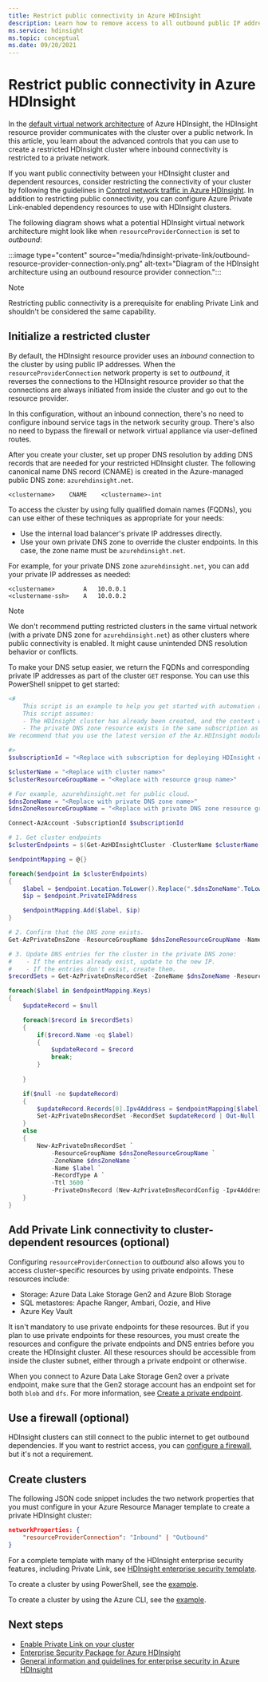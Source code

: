 ```yaml
---
title: Restrict public connectivity in Azure HDInsight
description: Learn how to remove access to all outbound public IP addresses.
ms.service: hdinsight
ms.topic: conceptual
ms.date: 09/20/2021
---
```


# Restrict public connectivity in Azure HDInsight

In the [default virtual network architecture](./hdinsight-virtual-network-architecture.md) of Azure HDInsight, the HDInsight resource provider communicates with the cluster over a public network. In this article, you learn about the advanced controls that you can use to create a restricted HDInsight cluster where inbound connectivity is restricted to a private network. 

If you want public connectivity between your HDInsight cluster and dependent resources, consider restricting the connectivity of your cluster by following the guidelines in [Control network traffic in Azure HDInsight](./control-network-traffic.md). In addition to restricting public connectivity, you can configure Azure Private Link-enabled dependency resources to use with HDInsight clusters.

The following diagram shows what a potential HDInsight virtual network architecture might look like when `resourceProviderConnection` is set to *outbound*:

:::image type="content" source="media/hdinsight-private-link/outbound-resource-provider-connection-only.png" alt-text="Diagram of the HDInsight architecture using an outbound resource provider connection.":::

> [!NOTE]
> Restricting public connectivity is a prerequisite for enabling Private Link and shouldn't be considered the same capability.

## Initialize a restricted cluster

By default, the HDInsight resource provider uses an *inbound* connection to the cluster by using public IP addresses. When the `resourceProviderConnection` network property is set to *outbound*, it reverses the connections to the HDInsight resource provider so that the connections are always initiated from inside the cluster and go out to the resource provider. 

In this configuration, without an inbound connection, there's no need to configure inbound service tags in the network security group. There's also no need to bypass the firewall or network virtual appliance via user-defined routes.

After you create your cluster, set up proper DNS resolution by adding DNS records that are needed for your restricted HDInsight cluster. The following canonical name DNS record (CNAME) is created in the Azure-managed public DNS zone: `azurehdinsight.net`.

```dns
<clustername>    CNAME    <clustername>-int
```

To access the cluster by using fully qualified domain names (FQDNs), you can use either of these techniques as appropriate for your needs:

- Use the internal load balancer's private IP addresses directly.
- Use your own private DNS zone to override the cluster endpoints. In this case, the zone name must be `azurehdinsight.net`.

For example, for your private DNS zone `azurehdinsight.net`, you can add your private IP addresses as needed:

```dns
<clustername>        A   10.0.0.1
<clustername-ssh>    A   10.0.0.2
```

> [!NOTE]
> We don't recommend putting restricted clusters in the same virtual network (with a private DNS zone for `azurehdinsight.net`) as other clusters where public connectivity is enabled. It might cause unintended DNS resolution behavior or conflicts.

To make your DNS setup easier, we return the FQDNs and corresponding private IP addresses as part of the cluster `GET` response. You can use this PowerShell snippet to get started:

```powershell
<#
    This script is an example to help you get started with automation and can be adjusted based on your needs.
    This script assumes:
    - The HDInsight cluster has already been created, and the context where this script is run has permissions to read/write resources in the same resource group.
    - The private DNS zone resource exists in the same subscription as the HDInsight cluster.
We recommend that you use the latest version of the Az.HDInsight module.

#>
$subscriptionId = "<Replace with subscription for deploying HDInsight clusters, and containing private DNS zone resource>"

$clusterName = "<Replace with cluster name>"
$clusterResourceGroupName = "<Replace with resource group name>"

# For example, azurehdinsight.net for public cloud.
$dnsZoneName = "<Replace with private DNS zone name>"
$dnsZoneResourceGroupName = "<Replace with private DNS zone resource group name>"

Connect-AzAccount -SubscriptionId $subscriptionId

# 1. Get cluster endpoints
$clusterEndpoints = $(Get-AzHDInsightCluster -ClusterName $clusterName ` -ResourceGroupName $clusterResourceGroupName).ConnectivityEndpoints

$endpointMapping = @{}

foreach($endpoint in $clusterEndpoints)
{
    $label = $endpoint.Location.ToLower().Replace(".$dnsZoneName".ToLower(), "")
    $ip = $endpoint.PrivateIPAddress

    $endpointMapping.Add($label, $ip)
}

# 2. Confirm that the DNS zone exists.
Get-AzPrivateDnsZone -ResourceGroupName $dnsZoneResourceGroupName -Name $dnsZoneName -ErrorAction Stop

# 3. Update DNS entries for the cluster in the private DNS zone:
#    - If the entries already exist, update to the new IP.
#    - If the entries don't exist, create them.
$recordSets = Get-AzPrivateDnsRecordSet -ZoneName $dnsZoneName -ResourceGroupName $dnsZoneResourceGroupName -RecordType A

foreach($label in $endpointMapping.Keys)
{
    $updateRecord = $null

    foreach($record in $recordSets)
    {
        if($record.Name -eq $label)
        {
            $updateRecord = $record
            break;
        }
        
    }

    if($null -ne $updateRecord)
    {
        $updateRecord.Records[0].Ipv4Address = $endpointMapping[$label]
        Set-AzPrivateDnsRecordSet -RecordSet $updateRecord | Out-Null
    }
    else
    {
        New-AzPrivateDnsRecordSet `
            -ResourceGroupName $dnsZoneResourceGroupName `
            -ZoneName $dnsZoneName `
            -Name $label `
            -RecordType A `
            -Ttl 3600 `
            -PrivateDnsRecord (New-AzPrivateDnsRecordConfig -Ipv4Address $endpointMapping[$label]) | Out-Null
    }
}

```

## Add Private Link connectivity to cluster-dependent resources (optional)

Configuring `resourceProviderConnection` to *outbound* also allows you to access cluster-specific resources by using private endpoints. These resources include:

- Storage: Azure Data Lake Storage Gen2 and Azure Blob Storage
- SQL metastores: Apache Ranger, Ambari, Oozie, and Hive
- Azure Key Vault 

It isn't mandatory to use private endpoints for these resources. But if you plan to use private endpoints for these resources, you must create the resources and configure the private endpoints and DNS entries before you create the HDInsight cluster. All these resources should be accessible from inside the cluster subnet, either through a private endpoint or otherwise.

When you connect to Azure Data Lake Storage Gen2 over a private endpoint, make sure that the Gen2 storage account has an endpoint set for both `blob` and `dfs`. For more information, see [Create a private endpoint](../private-link/create-private-endpoint-portal.md).

## Use a firewall (optional)
HDInsight clusters can still connect to the public internet to get outbound dependencies. If you want to restrict access, you can [configure a firewall](./hdinsight-restrict-outbound-traffic.md), but it's not a requirement.

## Create clusters

The following JSON code snippet includes the two network properties that you must configure in your Azure Resource Manager template to create a private HDInsight cluster:

```json
networkProperties: {
    "resourceProviderConnection": "Inbound" | "Outbound"
}
```

For a complete template with many of the HDInsight enterprise security features, including Private Link, see [HDInsight enterprise security template](https://github.com/Azure-Samples/hdinsight-enterprise-security/tree/main/ESP-HIB-PL-Template).

To create a cluster by using PowerShell, see the [example](/powershell/module/az.hdinsight/new-azhdinsightcluster#example-4--create-an-azure-hdinsight-cluster-with-relay-outbound-and-private-link-feature).

To create a cluster by using the Azure CLI, see the [example](/cli/azure/hdinsight#az_hdinsight_create-examples).

## Next steps

* [Enable Private Link on your cluster](./hdinsight-private-link.md)
* [Enterprise Security Package for Azure HDInsight](enterprise-security-package.md)
* [General information and guidelines for enterprise security in Azure HDInsight](./domain-joined/general-guidelines.md)
